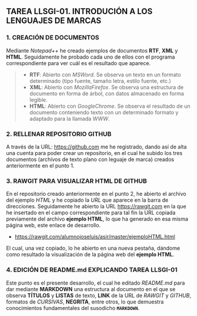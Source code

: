 ## TAREA LLSGI-01. INTRODUCIÓN A LOS LENGUAJES DE MARCAS
### 1. CREACIÓN DE DOCUMENTOS
Mediante *Notepad++* he creado ejemplos de documentos **RTF**, **XML** y **HTML**. Seguidamente he probado cada uno de ellos con el programa correspondiente para ver cuál es el resultado que aparece.
>* **RTF**: Abierto con *MSWord*. Se observa un texto en un formato determinado (tipo fuente, tamaño letra, estilo fuente, etc.)
>* **XML**: Abierto con *MozillaFirefox*. Se observa una estructura de documento en forma de árbol, con datos almacenado en forma legible.
>* **HTML**: Abierto con *GoogleChrome*. Se observa el resultado de un documento conteniendo texto con un determinado formato y adaptado para la llamada *WWW*.
### 2. RELLENAR REPOSITORIO GITHUB
A través de la URL: https://github.com me he registrado, dando así de alta una cuenta para poder crear un repositorio, en el cual he subido los tres documentos (archivos de texto plano con leguaje de marca) creados anteriormente en el punto 1.
### 3. RAWGIT PARA VISUALIZAR HTML DE GITHUB
En el repositorio creado anteriormente en el punto 2, he abierto el archivo del ejemplo *HTML* y he copiado la *URL* que aparece en la barra de direcciones. Seguidamente he abierto la URL https://rawgit.com en la que he insertado en el campo correspondiente para tal fin la URL copiada previamente del archivo **ejemplo HTML**, lo que ha generado en esa misma página web, este enlace de desarrollo.

- https://rawgit.com/alumnojoseluis/asir/master/ejemploHTML.html

El cual, una vez copiado, lo he abierto en una nueva pestaña, dándome como resultado la visualización de la página web del **ejemplo HTML**.
### 4. EDICIÓN DE README.md EXPLICANDO TAREA LLSGI-01
Este punto es el presente desarrollo, el cual he editado *README.md* para dar mediante **MARKDOWN** una estructura al documento en el que se observa **TÍTULOS** y **LISTAS** de texto, **LINK** de la URL de *RAWGIT* y *GITHUB*, formatos de *CURSIVAS*, **NEGRITA**, entre otros, lo que demuestra conocimientos fundamentales del susodicho **`MARKDOWN`**.
